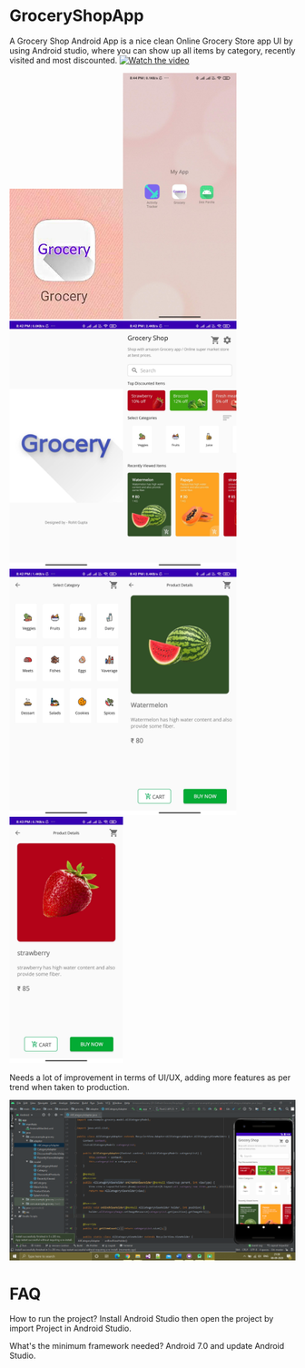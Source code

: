 # GroceryShopApp

A Grocery Shop Android App is a nice clean Online Grocery Store app UI by using Android studio, where you can show up all items by category, recently visited and most discounted. 
[![Watch the video](https://i.imgur.com/vKb2F1B.png)](https://www.youtube.com/embed/BNhjgsp3t94?start=1)

<img src="/app/src/main/res/drawable/GroceryShopApp1.jpeg" width="200"><img src="/app/src/main/res/drawable/GroceryShopApp7.jpg" width="200">
<img src="/app/src/main/res/drawable/GroceryShopApp2.jpg" width="200"><img src="/app/src/main/res/drawable/GroceryShopApp3.jpg" width="200">
<img src="/app/src/main/res/drawable/GroceryShopApp4.jpg" width="200"><img src="/app/src/main/res/drawable/GroceryShopApp5.jpg" width="200">
<img src="/app/src/main/res/drawable/GroceryShopApp6.jpg" width="200">

Needs a lot of improvement in terms of UI/UX, adding more features as per trend when taken to production.

<img src="/app/src/main/res/drawable/GroceryShopApp8.PNG">

# FAQ
How to run the project?
Install Android Studio then open the project by import Project in Android Studio.

What's the minimum framework needed?
Android 7.0 and update Android Studio.




